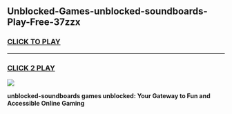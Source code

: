 
## Unblocked-Games-unblocked-soundboards-Play-Free-37zzx
<h3>
<a href="https://premium76.site?title=unblocked-soundboards&ref=20M">CLICK TO PLAY</a></h3>
<hr>

<h3>
<a href="https://premium76.site?title=unblocked-soundboards&ref=20M">CLICK 2 PLAY</a>
  
</h3>

<a href="https://premium76.site?title=unblocked-soundboards&ref=19M"><img src="https://clearcache.store/games.png"></a>


**unblocked-soundboards games unblocked: Your Gateway to Fun and Accessible Online Gaming**
